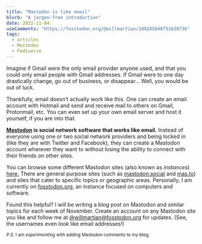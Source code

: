 ```yaml
---
title: "Mastodon is like email"
blurb: "A jargon-free introduction"
date: 2022-11-04
useComments: "https://fosstodon.org/@willmartian/109285848751638736"
tags:
  - articles
  - Mastodon
  - Fediverse
---
```


Imagine if Gmail were the only email provider anyone used, and that you could only email people with Gmail addresses. If Gmail were to one day drastically change, go out of business, or disappear… Well, you would be out of luck.

Thankfully, email doesn’t actually work like this. One can create an email account with Hotmail and send and receive mail to others on Gmail, Protonmail, etc. You can even set up your own email server and host it yourself, if you are into that.

**[Mastodon](https://joinmastodon.org) is social network software that works like email.** Instead of everyone using one or two social network providers and being locked in (like they are with Twitter and Facebook), they can create a Mastodon account wherever they want to without losing the ability to connect with their friends on other sites. 

You can browse some different Mastodon sites (also known as *instances*) [here.](https://joinmastodon.org/servers) There are general purpose sites (such as [mastodon.social](https://mastodon.social) and [mas.to](https://mas.to)) and sites that cater to specific topics or geographic areas. Personally, I am currently on [fosstodon.org](https://fosstodon.org), an instance focused on computers and software. 

Found this helpful? I will be writing a blog post on Mastodon and similar topics for each week of November. Create an account on any Mastodon site you like and follow me at [@willmartian@fosstodon.org](https://fosstodon.org/@willmartian) for updates. (See, the usernames even *look* like email addresses!)

<small><i>P.S.</i> I am <i>experimenting</i> with adding Mastodon comments to my blog.</small>
